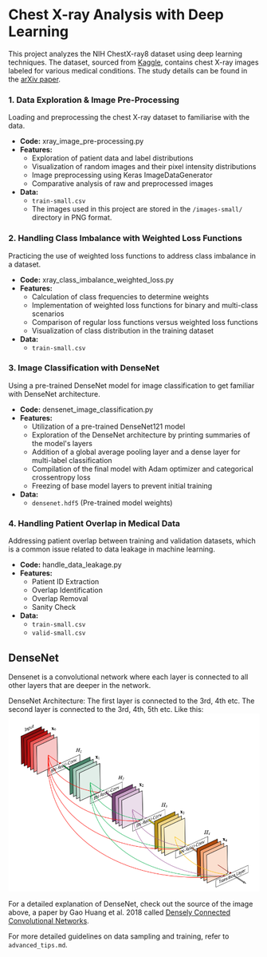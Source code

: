 # Chest X-ray Analysis with Deep Learning

This project analyzes the NIH ChestX-ray8 dataset using deep learning techniques. The dataset, sourced from [Kaggle](https://www.kaggle.com/datasets/truptipillai/nih-chest-xray-dataset), contains chest X-ray images labeled for various medical conditions. The study details can be found in the [arXiv paper](https://arxiv.org/abs/1705.02315).

### 1. Data Exploration & Image Pre-Processing

Loading and preprocessing the chest X-ray dataset to familiarise with the data.

- **Code:** xray_image_pre-processing.py
- **Features:** 
    - Exploration of patient data and label distributions
    - Visualization of random images and their pixel intensity distributions
    - Image preprocessing using Keras ImageDataGenerator
    - Comparative analysis of raw and preprocessed images
- **Data:** 
    - `train-small.csv`
    - The images used in this project are stored in the `/images-small/` directory in PNG format.

### 2. Handling Class Imbalance with Weighted Loss Functions

Practicing the use of weighted loss functions to address class imbalance in a dataset.

- **Code:** xray_class_imbalance_weighted_loss.py
- **Features:** 
    - Calculation of class frequencies to determine weights
    - Implementation of weighted loss functions for binary and multi-class scenarios
    - Comparison of regular loss functions versus weighted loss functions
    - Visualization of class distribution in the training dataset
- **Data:** 
    - `train-small.csv`
   
### 3. Image Classification with DenseNet

Using a pre-trained DenseNet model for image classification to get familiar with DenseNet architecture.

- **Code:** densenet_image_classification.py
- **Features:** 
    - Utilization of a pre-trained DenseNet121 model
    - Exploration of the DenseNet architecture by printing summaries of the model's layers
    - Addition of a global average pooling layer and a dense layer for multi-label classification
    - Compilation of the final model with Adam optimizer and categorical crossentropy loss
    - Freezing of base model layers to prevent initial training
- **Data:** 
    - `densenet.hdf5` (Pre-trained model weights)
    
### 4. Handling Patient Overlap in Medical Data

Addressing patient overlap between training and validation datasets, which is a common issue related to data leakage in machine learning.

- **Code:** handle_data_leakage.py
- **Features:** 
    - Patient ID Extraction
    - Overlap Identification
    - Overlap Removal
    - Sanity Check
- **Data:** 
    - `train-small.csv`
    - `valid-small.csv` 
    
## DenseNet

Densenet is a convolutional network where each layer is connected to all other layers that are deeper in the network.

DenseNet Architecture:
The first layer is connected to the 3rd, 4th etc. The second layer is connected to the 3rd, 4th, 5th etc. Like this: 
![Like this:](densenet.png)

For a detailed explanation of DenseNet, check out the source of the image above, a paper by Gao Huang et al. 2018 called [Densely Connected Convolutional Networks](https://arxiv.org/pdf/1608.06993).


For more detailed guidelines on data sampling and training, refer to `advanced_tips.md`.
